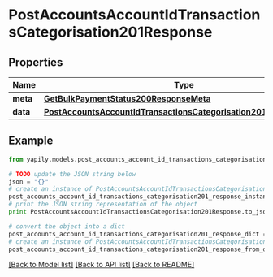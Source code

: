 # PostAccountsAccountIdTransactionsCategorisation201Response


## Properties
Name | Type | Description | Notes
------------ | ------------- | ------------- | -------------
**meta** | [**GetBulkPaymentStatus200ResponseMeta**](GetBulkPaymentStatus200ResponseMeta.md) |  | [optional] 
**data** | [**PostAccountsAccountIdTransactionsCategorisation201ResponseData**](PostAccountsAccountIdTransactionsCategorisation201ResponseData.md) |  | [optional] 

## Example

```python
from yapily.models.post_accounts_account_id_transactions_categorisation201_response import PostAccountsAccountIdTransactionsCategorisation201Response

# TODO update the JSON string below
json = "{}"
# create an instance of PostAccountsAccountIdTransactionsCategorisation201Response from a JSON string
post_accounts_account_id_transactions_categorisation201_response_instance = PostAccountsAccountIdTransactionsCategorisation201Response.from_json(json)
# print the JSON string representation of the object
print PostAccountsAccountIdTransactionsCategorisation201Response.to_json()

# convert the object into a dict
post_accounts_account_id_transactions_categorisation201_response_dict = post_accounts_account_id_transactions_categorisation201_response_instance.to_dict()
# create an instance of PostAccountsAccountIdTransactionsCategorisation201Response from a dict
post_accounts_account_id_transactions_categorisation201_response_from_dict = PostAccountsAccountIdTransactionsCategorisation201Response.from_dict(post_accounts_account_id_transactions_categorisation201_response_dict)
```
[[Back to Model list]](../README.md#documentation-for-models) [[Back to API list]](../README.md#documentation-for-api-endpoints) [[Back to README]](../README.md)


